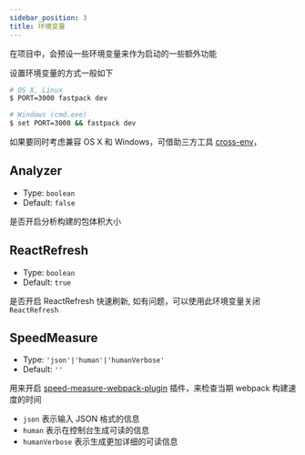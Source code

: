 ```yaml
---
sidebar_position: 3
title: 环境变量
---
```


在项目中，会预设一些环境变量来作为启动的一些额外功能

设置环境变量的方式一般如下

```bash
# OS X, Linux
$ PORT=3000 fastpack dev

# Windows (cmd.exe)
$ set PORT=3000 && fastpack dev
```

如果要同时考虑兼容 OS X 和 Windows，可借助三方工具 [cross-env](https://github.com/kentcdodds/cross-env)，

## Analyzer

- Type: `boolean`
- Default: `false`

是否开启分析构建的包体积大小

## ReactRefresh

- Type: `boolean`
- Default: `true`

是否开启 ReactRefresh 快速刷新, 如有问题，可以使用此环境变量关闭 `ReactRefresh`

## SpeedMeasure

- Type: `'json'|'human'|'humanVerbose'`
- Default: `''`

用来开启 [speed-measure-webpack-plugin](https://github.com/stephencookdev/speed-measure-webpack-plugin#readme) 插件，来检查当期 webpack 构建速度的时间

- `json` 表示输入 JSON 格式的信息
- `human` 表示在控制台生成可读的信息
- `humanVerbose` 表示生成更加详细的可读信息

